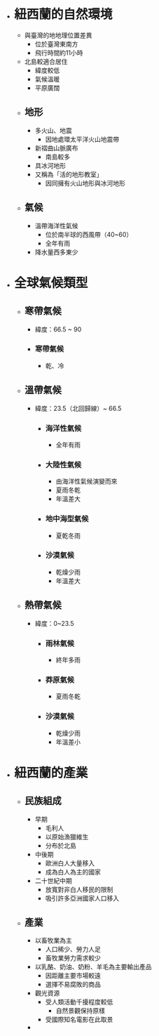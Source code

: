 - # 紐西蘭的自然環境
	- 與臺灣的地地理位置差異
		- 位於臺灣東南方
		- 飛行時間約11小時
	- 北島較適合居住
		- 緯度較低
		- 氣候溫暖
		- 平原廣闊
	- ## 地形
		- 多火山、地震
			- 因地處環太平洋火山地震帶
		- 新褶曲山脈廣布
			- 南島較多
		- 具冰河地形
		- 又稱為「活的地形教室」
			- 因同擁有火山地形與冰河地形
	- ## 氣候
		- 溫帶海洋性氣候
			- 位於南半球的西風帶（40~60）
			- 全年有雨
		- 降水量西多東少
- # 全球氣候類型
	- ## 寒帶氣候
		- 緯度：66.5 ~ 90
		- ### 寒帶氣候
			- 乾、冷
	- ## 溫帶氣候
		- 緯度：23.5（北回歸線）~ 66.5
			- ### 海洋性氣候
				- 全年有雨
			- ### 大陸性氣候
				- 由海洋性氣候演變而來
				- 夏雨冬乾
				- 年溫差大
			- ### 地中海型氣候
				- 夏乾冬雨
			- ### 沙漠氣候
				- 乾燥少雨
				- 年溫差大
	- ## 熱帶氣候
		- 緯度：0~23.5
			- ### 雨林氣候
				- 終年多雨
			- ### 莽原氣候
				- 夏雨冬乾
			- ### 沙漠氣候
				- 乾燥少雨
				- 年溫差小
- # 紐西蘭的產業
	- ## 民族組成
		- 早期
			- 毛利人
			- 以原始漁獵維生
			- 分布於北島
		- 中後期
			- 歐洲白人大量移入
			- 成為白人為主的國家
		- 二十世紀中期
			- 放寬對非白人移民的限制
			- 吸引許多亞洲國家人口移入
	- ## 產業
		- 以畜牧業為主
			- 人口稀少、勞力人足
			- 畜牧業勞力需求較少
		- 以乳酪、奶油、奶粉、羊毛為主要輸出產品
			- 因距離主要市場較遠
			- 選擇不易腐敗的商品
		- 觀光資源
			- 受人類活動千擾程度較低
				- 自然景觀保持原樣
			- 受國際知名電影在此取景
		-